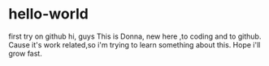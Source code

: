 # hello-world
first try on github
hi, guys
This is Donna, new here ,to coding and to github.
Cause it's work related,so i'm trying to learn something about this.
Hope i'll grow fast.
